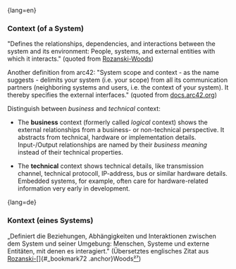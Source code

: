 {lang=en}
### Context (of a System)

"Defines the relationships, dependencies, and interactions between the system and its environment: People, systems, and external entities with which it interacts." (quoted from [Rozanski-Woods](https://www.viewpoints-and-perspectives.info/home/viewpoints/context/))

Another definition from arc42:
"System scope and context - as the name suggests - delimits your system (i.e. your scope) from all its communication partners (neighboring systems and users, i.e. the context of your system). It thereby specifies the external interfaces." (quoted from [docs.arc42.org](https://docs.arc42.org))

Distinguish between _business_ and _technical_ context:

* The **business** context (formerly called _logical_ context) shows the external relationships from a business- or non-technical perspective. 
It abstracts from technical, hardware or implementation details.
Input-/Output relationships are named by their _business meaning_ instead of their technical properties.

* The **technical** context shows technical details, like transmission channel, technical protocoll, IP-address, bus or similar hardware details. 
Embedded systems, for example, often care for hardware-related information very early in development. 


{lang=de}
### Kontext (eines Systems)

„Definiert die Beziehungen, Abhängigkeiten und Interaktionen zwischen
dem System und seiner Umgebung: Menschen, Systeme und externe
Entitäten, mit denen es interagiert." (Übersetztes englisches Zitat
aus
[Rozanski-](http://www.viewpoints-and-perspectives.info/home/viewpoints/context/)[]{#_bookmark72
.anchor}Woods[²⁷](#_bookmark74))

